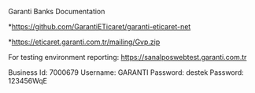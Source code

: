 
Garanti Banks Documentation

*https://github.com/GarantiETicaret/garanti-eticaret-net

*https://eticaret.garanti.com.tr/mailing/Gvp.zip

For testing environment reporting: https://sanalposwebtest.garanti.com.tr
 
Business Id: 7000679
Username: GARANTI
Password: destek
Password: 123456WqE

